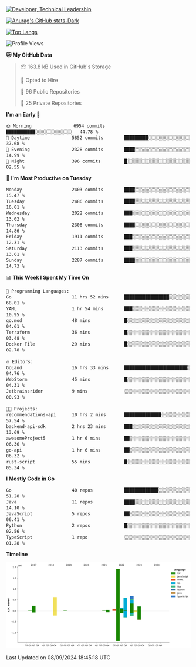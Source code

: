 <div>
  <a href="https://www.linkedin.com/in/arielpineiro/" target="_blank" rel="nofollow noopener noreferrer">
    <img src="https://img.shields.io/badge/-LinkedIn-%230077B5?style=for-the-badge&logo=linkedin&logoColor=white" alt="Developer, Technical Leadership" title="Ariel Piñeiro">
  </a>
</div>

[![Anurag's GitHub stats-Dark](https://github-readme-stats.vercel.app/api?username=arielsrv&show_icons=true&theme=dark#gh-dark-mode-only)](https://github.com/anuraghazra/github-readme-stats#gh-dark-mode-only)

[![Top Langs](https://github-readme-stats.vercel.app/api/top-langs/?username=arielsrv&layout=compact&langs_count=10&theme=dark#gh-dark-mode-only)](https://github.com/anuraghazra/github-readme-stats&theme=dark#gh-dark-mode-only)

<!--START_SECTION:waka-->
![Profile Views](http://img.shields.io/badge/Profile%20Views-10-blue)

**🐱 My GitHub Data** 

> 📦 163.8 kB Used in GitHub's Storage 
 > 
> 💼 Opted to Hire
 > 
> 📜 96 Public Repositories 
 > 
> 🔑 25 Private Repositories 
 > 
**I'm an Early 🐤** 

```text
🌞 Morning                6954 commits        ███████████░░░░░░░░░░░░░░   44.78 % 
🌆 Daytime                5852 commits        █████████░░░░░░░░░░░░░░░░   37.68 % 
🌃 Evening                2328 commits        ████░░░░░░░░░░░░░░░░░░░░░   14.99 % 
🌙 Night                  396 commits         █░░░░░░░░░░░░░░░░░░░░░░░░   02.55 % 
```
📅 **I'm Most Productive on Tuesday** 

```text
Monday                   2403 commits        ████░░░░░░░░░░░░░░░░░░░░░   15.47 % 
Tuesday                  2486 commits        ████░░░░░░░░░░░░░░░░░░░░░   16.01 % 
Wednesday                2022 commits        ███░░░░░░░░░░░░░░░░░░░░░░   13.02 % 
Thursday                 2308 commits        ████░░░░░░░░░░░░░░░░░░░░░   14.86 % 
Friday                   1911 commits        ███░░░░░░░░░░░░░░░░░░░░░░   12.31 % 
Saturday                 2113 commits        ███░░░░░░░░░░░░░░░░░░░░░░   13.61 % 
Sunday                   2287 commits        ████░░░░░░░░░░░░░░░░░░░░░   14.73 % 
```


📊 **This Week I Spent My Time On** 

```text
💬 Programming Languages: 
Go                       11 hrs 52 mins      █████████████████░░░░░░░░   68.01 % 
YAML                     1 hr 54 mins        ███░░░░░░░░░░░░░░░░░░░░░░   10.95 % 
go.mod                   48 mins             █░░░░░░░░░░░░░░░░░░░░░░░░   04.61 % 
Terraform                36 mins             █░░░░░░░░░░░░░░░░░░░░░░░░   03.48 % 
Docker File              29 mins             █░░░░░░░░░░░░░░░░░░░░░░░░   02.78 % 

🔥 Editors: 
GoLand                   16 hrs 33 mins      ████████████████████████░   94.76 % 
WebStorm                 45 mins             █░░░░░░░░░░░░░░░░░░░░░░░░   04.31 % 
Jetbrainsrider           9 mins              ░░░░░░░░░░░░░░░░░░░░░░░░░   00.93 % 

🐱‍💻 Projects: 
recommendations-api      10 hrs 2 mins       ██████████████░░░░░░░░░░░   57.54 % 
backend-api-sdk          2 hrs 23 mins       ███░░░░░░░░░░░░░░░░░░░░░░   13.69 % 
awesomeProject5          1 hr 6 mins         ██░░░░░░░░░░░░░░░░░░░░░░░   06.36 % 
go-api                   1 hr 6 mins         ██░░░░░░░░░░░░░░░░░░░░░░░   06.32 % 
rust-script              55 mins             █░░░░░░░░░░░░░░░░░░░░░░░░   05.34 % 
```

**I Mostly Code in Go** 

```text
Go                       40 repos            █████████████░░░░░░░░░░░░   51.28 % 
Java                     11 repos            ████░░░░░░░░░░░░░░░░░░░░░   14.10 % 
JavaScript               5 repos             ██░░░░░░░░░░░░░░░░░░░░░░░   06.41 % 
Python                   2 repos             █░░░░░░░░░░░░░░░░░░░░░░░░   02.56 % 
TypeScript               1 repo              ░░░░░░░░░░░░░░░░░░░░░░░░░   01.28 % 
```



**Timeline**

![Lines of Code chart](https://raw.githubusercontent.com/arielsrv/arielsrv/main/assets/bar_graph.png)


 Last Updated on 08/09/2024 18:45:18 UTC
<!--END_SECTION:waka-->
